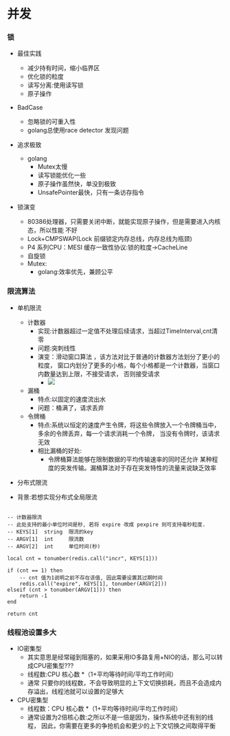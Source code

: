 并发
=====

### 锁
- 最佳实践
    - 减少持有时间，缩小临界区
    - 优化锁的粒度
    - 读写分离:使用读写锁
    - 原子操作
    
- BadCase
    - 忽略锁的可重入性
    - golang总使用race detector 发现问题
- 追求极致
    - golang
        - Mutex太慢
        - 读写锁能优化一些
        - 原子操作虽然快，单没到极致  
        - UnsafePointer最快，只有一条访存指令
    
- 锁演变
    - 80386处理器，只需要关闭中断，就能实现原子操作，但是需要进入内核态，所以性能
    不好
    - Lock+CMPSWAP(Lock 前缀锁定内存总线，内存总线为瓶颈)
    - P4 系列CPU：MESI 缓存一致性协议:锁的粒度->CacheLine
    - 自旋锁
    - Mutex:
        - golang:效率优先，兼顾公平
    
### 限流算法
- 单机限流
    - 计数器
        - 实现:计数器超过一定值不处理后续请求，当超过TimeInterval,cnt清零
        - 问题:突刺线性
        - 演变：滑动窗口算法 ，该方法对比于普通的计数器方法划分了更小的粒度，
    窗口内划分了更多的小格，每个小格都是一个计数器，当窗口内数量达到上限，不接受请求， 否则接受请求
          - ![](.并发_images/d18ac2bc.png)
    - 漏桶
        - 特点:以固定的速度流出水
        - 问题：桶满了，请求丢弃
    - 令牌桶
        - 特点:系统以恒定的速度产生令牌，将这些令牌放入一个令牌桶当中，多余的令牌丢弃，每一个请求消耗一个令牌，
    当没有令牌时，该请求无效
        - 相比漏桶的好处:
            - 令牌桶算法能够在限制数据的平均传输速率的同时还允许
              某种程度的突发传输。漏桶算法对于存在突发特性的流量来说缺乏效率


- 分布式限流
- 背景:若想实现分布式全局限流
```cgo

-- 计数器限流
-- 此处支持的最小单位时间是秒, 若将 expire 改成 pexpire 则可支持毫秒粒度.
-- KEYS[1]  string  限流的key
-- ARGV[1]  int     限流数
-- ARGV[2]  int     单位时间(秒)

local cnt = tonumber(redis.call("incr", KEYS[1]))

if (cnt == 1) then
    -- cnt 值为1说明之前不存在该值, 因此需要设置其过期时间
    redis.call("expire", KEYS[1], tonumber(ARGV[2]))
elseif (cnt > tonumber(ARGV[1])) then
    return -1
end 

return cnt
```


### 线程池设置多大

- IO密集型
    - 其实意思是经常碰到阻塞的，如果采用IO多路复用+NIO的话，那么可以转成CPU密集型???
    - 线程数:CPU 核心数 *（1+平均等待时间/平均工作时间）
    - 通常 只要你的线程数，不会导致明显的上下文切换损耗，而且不会造成内存溢出，线程池就可以设置的足够大
- CPU密集型
    - 线程数：CPU 核心数 *（1+平均等待时间/平均工作时间）
    - 通常设置为2倍核心数:之所以不是一倍是因为，操作系统中还有别的线程，
      因此，你需要在更多的争抢机会和更少的上下文切换之间取得平衡





